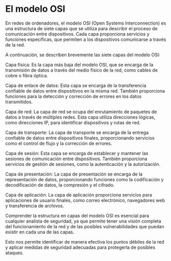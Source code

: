 # El modelo OSI

En redes de ordenadores, el modelo OSI (Open Systems Interconnection) es una estructura de siete capas que se utiliza para describir el proceso de comunicación entre dispositivos. Cada capa proporciona servicios y funciones específicas, que permiten a los dispositivos comunicarse a través de la red.

A continuación, se describen brevemente las siete capas del modelo OSI:

Capa física: Es la capa más baja del modelo OSI, que se encarga de la transmisión de datos a través del medio físico de la red, como cables de cobre o fibra óptica.

Capa de enlace de datos: Esta capa se encarga de la transferencia confiable de datos entre dispositivos en la misma red. También proporciona funciones para la detección y corrección de errores en los datos transmitidos.

Capa de red: La capa de red se ocupa del enrutamiento de paquetes de datos a través de múltiples redes. Esta capa utiliza direcciones lógicas, como direcciones IP, para identificar dispositivos y rutas de red.

Capa de transporte: La capa de transporte se encarga de la entrega confiable de datos entre dispositivos finales, proporcionando servicios como el control de flujo y la corrección de errores.

Capa de sesión: Esta capa se encarga de establecer y mantener las sesiones de comunicación entre dispositivos. También proporciona servicios de gestión de sesiones, como la autenticación y la autorización.

Capa de presentación: La capa de presentación se encarga de la representación de datos, proporcionando funciones como la codificación y decodificación de datos, la compresión y el cifrado.

Capa de aplicación: La capa de aplicación proporciona servicios para aplicaciones de usuario finales, como correo electrónico, navegadores web y transferencia de archivos.

Comprender la estructura en capas del modelo OSI es esencial para cualquier analista de seguridad, ya que permite tener una visión completa del funcionamiento de la red y de las posibles vulnerabilidades que puedan existir en cada una de las capas.

Esto nos permite identificar de manera efectiva los puntos débiles de la red y aplicar medidas de seguridad adecuadas para protegerla de posibles ataques.
